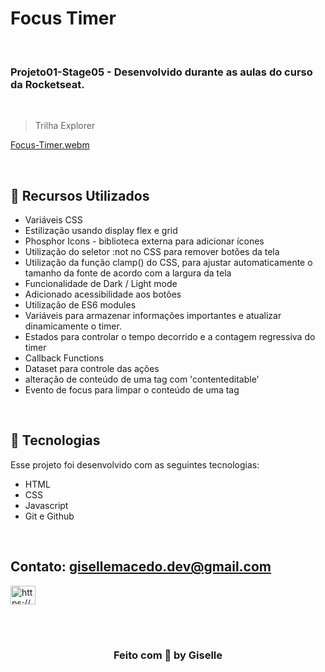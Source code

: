 # Focus Timer 

<br/>

### Projeto01-Stage05 - Desenvolvido durante as aulas do curso da Rocketseat.

<br/>

> Trilha Explorer


[Focus-Timer.webm](https://github.com/Gisellebm/focus-timer-v2/assets/55713609/a58501ed-1ea6-4d80-b490-c9612c395055)

<br/>

## 🚀 Recursos Utilizados
- Variáveis CSS
- Estilização usando display flex e grid
- Phosphor Icons - biblioteca externa para adicionar ícones
- Utilização do seletor :not no CSS para remover botões da tela
- Utilização  da função clamp() do CSS, para ajustar automaticamente o tamanho da fonte de acordo com a largura da tela
- Funcionalidade de Dark / Light mode
- Adicionado acessibilidade aos botões
- Utilização de ES6 modules
- Variáveis para armazenar informações importantes e atualizar dinamicamente o timer.
- Estados para controlar o tempo decorrido e a contagem regressiva do timer
- Callback Functions
- Dataset para controle das ações
- alteração de conteúdo de uma tag com 'contenteditable'
- Evento de focus para limpar o conteúdo de uma tag



<br/>

  


## 🚀 Tecnologias

Esse projeto foi desenvolvido com as seguintes tecnologias:

- HTML
- CSS
- Javascript
- Git e Github

<br/>

## Contato: gisellemacedo.dev@gmail.com
<a href="https://www.linkedin.com/in/giselle-brasil-macedo-729113137/" target="_blank"><img src="https://raw.githubusercontent.com/rahuldkjain/github-profile-readme-generator/master/src/images/icons/Social/linked-in-alt.svg" alt="https://www.linkedin.com/in/giselle-brasil-macedo-729113137/" height="30" width="40" /></a>
<br/>


<br/>
<br/>



<h3 align="center">Feito com 💜 by Giselle</h3>
